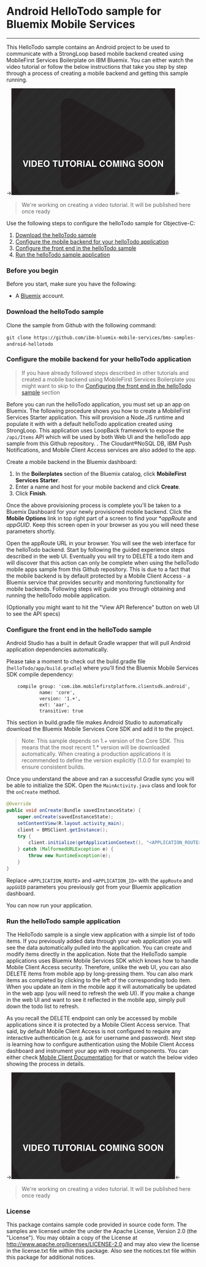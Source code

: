 # Android HelloTodo sample for Bluemix Mobile Services
---
This HelloTodo sample contains an Android project to be used to communicate with a StrongLoop based mobile backend created using MobileFirst Services Boilerplate on IBM Bluemix. You can either watch the video tutorial or follow the below instructions that take you step by step through a process of creating a mobile backend and getting this sample running.

->![image](video-coming-soon.png)<-
> We're working on creating a video tutorial. It will be published here once ready

Use the following steps to configure the helloTodo sample for Objective-C:

1. [Download the helloTodo sample](#download-the-hellotodo-sample)
2. [Configure the mobile backend for your helloTodo application](#configure-the-mobile-backend-for-your-hellotodo-application)
3. [Configure the front end in the helloTodo sample](#configure-the-front-end-in-the-hellotodo-sample)
4. [Run the helloTodo sample application](#run-the-hellotodo-sample-application)

### Before you begin
Before you start, make sure you have the following:

- A [Bluemix](http://bluemix.net) account.

### Download the helloTodo sample
Clone the sample from Github with the following command:

```git clone https://github.com/ibm-bluemix-mobile-services/bms-samples-android-hellotodo```

### Configure the mobile backend for your helloTodo application

> If you have already followed steps described in other tutorials and created a mobile backend using MobileFirst Services Boilerplate you might want to skip to the [Configuring the front end in the helloTodo sample](#configuring-the-front-end-in-the-hellotodo-sample) section
 
Before you can run the helloTodo application, you must set up an app on Bluemix.  The following procedure shows you how to create a MobileFirst Services Starter application. This will provision a Node.JS runtime and populate it with with a default helloTodo application created using StrongLoop. This application uses LoopBack framework to expose the `/api/Items` API which will be used by both Web UI and the helloTodo app sample from this Github repository. . The Cloudant®NoSQL DB, IBM Push Notifications, and Mobile Client Access services are also added to the app.

Create a mobile backend in the  Bluemix dashboard:

1.	In the **Boilerplates** section of the Bluemix catalog, click **MobileFirst Services Starter**.
2.	Enter a name and host for your mobile backend and click **Create**.
3.	Click **Finish**.

Once the above provisioning process is complete you'll be taken to a Bluemix Dashboard for your newly provisioned mobile backend. Click the **Mobile Options** link in top right part of a screen to find your **appRoute* and *appGUID*. Keep this screen open in your browser as you you will need these parameters shortly. 

Open the appRoute URL in your browser. You will see the web interface for the helloTodo backend. Start by following the guided experience steps described in the web UI. Eventually you will try to DELETE a todo item and will discover that this action can only be complete when using the helloTodo mobile apps sample from this Github repository. This is due to a fact that the mobile backend is by default protected by a Mobile Client Access - a Bluemix service that provides security and monitoring functionality for mobile backends. Following steps will guide you through obtaining and running the helloTodo mobile application. 

(Optionally you might want to hit the "View API Reference" button on web UI to see the API specs)

### Configure the front end in the helloTodo sample

Android Studio has a built in default Gradle wrapper that will pull Android application dependencies automatically.

Please take a moment to check out the build.gradle file (`helloTodo/app/build.gradle`) where you'll find the Bluemix Mobile Services SDK compile dependency:

```Gradle
    compile group: 'com.ibm.mobilefirstplatform.clientsdk.android',
            name: 'core',
            version: '1.+',
            ext: 'aar',
            transitive: true
```

This section in build.gradle file makes Android Studio to automatically download the Bluemix Mobile Services Core SDK and add it to the project. 

> Note: This sample depends on 1.+ version of the Core SDK. This means that the most recent 1.* version will be downloaded automatically. When creating a production applications it is recommended to define the version explicitly (1.0.0 for example) to ensure consistent builds.

Once you understand the above and ran a successful Gradle sync you will be able to initialize the SDK. Open the `MainActivity.java` class and look for the `onCreate` method.

```Java
@Override
public void onCreate(Bundle savedInstanceState) {
	super.onCreate(savedInstanceState);
	setContentView(R.layout.activity_main);
	client = BMSClient.getInstance();
	try {
		client.initialize(getApplicationContext(), "<APPLICATION_ROUTE>", "<APPLICATION_ID>");
	} catch (MalformedURLException e) {
		throw new RuntimeException(e);
	}
}   
```

Replace `<APPLICATION_ROUTE>` and `<APPLICATION_ID>` with the `appRoute` and `appGUID` parameters you previously got from your Bluemix application dashboard.

You can now run your application. 

### Run the helloTodo sample application

The HelloTodo sample is a single view application with a simple list of todo items. If you previously added data through your web application you will see the data automatically pulled into the application. You can create and modify items directly in the application. Note that the HelloTodo sample applications uses Bluemix Mobile Services SDK which knows how to handle Mobile Client Access security. Therefore, unlike the web UI, you can also DELETE items from mobile app by long-pressing them. You can also mark items as completed by clicking to the left of the corresponding todo item. When you update an item in the mobile app it will automatically be updated in the web app (you will need to refresh the web UI). If you make a change in the web UI and want to see it reflected in the mobile app, simply pull down the todo list to refresh.

As you recall the DELETE endpoint can only be accessed by mobile applications since it is protected by a Mobile Client Access service. That said, by default Mobile Client Access is not configured to require any interactive authentication (e.g. ask for username and password). Next step is learning how to configure authentication using the Mobile Client Access dashboard and instrument your app with required components. You can either check [Mobile Client Documentation](https://www.ng.bluemix.net/docs/services/mobileaccess/index.html) for that or watch the below video showing the process in details. 

->![image](video-coming-soon.png)<-
> We're working on creating a video tutorial. It will be published here once ready

### License
This package contains sample code provided in source code form. The samples are licensed under the under the Apache License, Version 2.0 (the "License"). You may obtain a copy of the License at http://www.apache.org/licenses/LICENSE-2.0 and may also view the license in the license.txt file within this package. Also see the notices.txt file within this package for additional notices.
